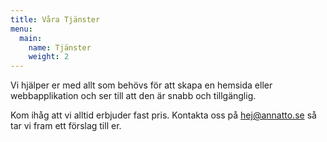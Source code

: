 ```yaml
---
title: Våra Tjänster
menu:
  main:
    name: Tjänster
    weight: 2
---
```


Vi hjälper er med allt som behövs för att skapa en hemsida eller webbapplikation och ser till att den är snabb och tillgänglig.

Kom ihåg att vi alltid erbjuder fast pris. Kontakta oss på hej@annatto.se så tar vi fram ett förslag till er.
